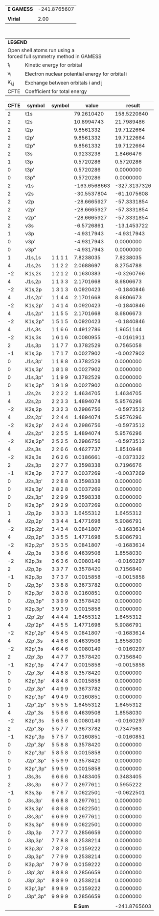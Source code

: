<div class="grid-wrapper" id="integrals-table-13">

<div id="table1">

|              |              |
| ------------ | ------------ |
| **E GAMESS** | -241.8765607 |
|              |              |
| **Virial**   | 2.00         |

<table style="margin-top: 3rem">
<tr>
  <td colspan="2">
    <b>LEGEND</b>
  </td>
</tr>
<tr>
  <td colspan="2">
    Open shell atoms run using a <br>forced full symmetry method in GAMESS
  </td>
</tr>
<tr>
  <td>t<sub>i</sub></td> <td> Kinetic energy for orbital</td>
</tr>
<tr>
  <td>v<sub>i</sub></td> <td>Electron nuclear potential energy for orbital i</td>
</tr>
<tr>
  <td>K<sub>i,j</sub></td>  <td>Exchange between orbitals i and j</td>
</tr>
<tr>
  <td>CFTE</td> <td>Coefficient for total energy</td>
</tr>
</table>

</div>

<div id="table2">

| CFTE | symbol   | symbol  | value        | result       |
| ---- | -------- | ------- | ------------ | ------------ |
| 2    | t1s      |         | 79.2610420   | 158.5220840  |
| 2    | t2s      |         | 10.8994743   | 21.7989486   |
| 2    | t2p      |         | 9.8561332    | 19.7122664   |
| 2    | t2p'     |         | 9.8561332    | 19.7122664   |
| 2    | t2p"     |         | 9.8561332    | 19.7122664   |
| 2    | t3s      |         | 0.9233238    | 1.8466476    |
| 1    | t3p      |         | 0.5720286    | 0.5720286    |
| 0    | t3p'     |         | 0.5720286    | 0.0000000    |
| 0    | t3p"     |         | 0.5720286    | 0.0000000    |
| 2    | v1s      |         | -163.6568663 | -327.3137326 |
| 2    | v2s      |         | -30.5537804  | -61.1075608  |
| 2    | v2p      |         | -28.6665927  | -57.3331854  |
| 2    | v2p'     |         | -28.6665927  | -57.3331854  |
| 2    | v2p"     |         | -28.6665927  | -57.3331854  |
| 2    | v3s      |         | -6.5726861   | -13.1453722  |
| 1    | v3p      |         | -4.9317943   | -4.9317943   |
| 0    | v3p'     |         | -4.9317943   | 0.0000000    |
| 0    | v3p"     |         | -4.9317943   | 0.0000000    |
| 1    | J1s,1s   | 1 1 1 1 | 7.8238035    | 7.8238035    |
| 4    | J1s,2s   | 1 1 2 2 | 2.0688697    | 8.2754788    |
| -2   | K1s,2s   | 1 2 1 2 | 0.1630383    | -0.3260766   |
| 4    | J1s,2p   | 1 1 3 3 | 2.1701668    | 8.6806673    |
| -2   | K1s,2p   | 1 3 1 3 | 0.0920423    | -0.1840846   |
| 4    | J1s,2p'  | 1 1 4 4 | 2.1701668    | 8.6806673    |
| -2   | K1s,2p'  | 1 4 1 4 | 0.0920423    | -0.1840846   |
| 4    | J1s,2p"  | 1 1 5 5 | 2.1701668    | 8.6806673    |
| -2   | K1s,2p"  | 1 5 1 5 | 0.0920423    | -0.1840846   |
| 4    | J1s,3s   | 1 1 6 6 | 0.4912786    | 1.9651144    |
| -2   | K1s,3s   | 1 6 1 6 | 0.0080955    | -0.0161911   |
| 2    | J1s,3p   | 1 1 7 7 | 0.3782529    | 0.7565058    |
| -1   | K1s,3p   | 1 7 1 7 | 0.0027902    | -0.0027902   |
| 0    | J1s,3p'  | 1 1 8 8 | 0.3782529    | 0.0000000    |
| 0    | K1s,3p'  | 1 8 1 8 | 0.0027902    | 0.0000000    |
| 0    | J1s,3p"  | 1 1 9 9 | 0.3782529    | 0.0000000    |
| 0    | K1s,3p"  | 1 9 1 9 | 0.0027902    | 0.0000000    |
| 1    | J2s,2s   | 2 2 2 2 | 1.4634705    | 1.4634705    |
| 4    | J2s,2p   | 2 2 3 3 | 1.4894074    | 5.9576296    |
| -2   | K2s,2p   | 2 3 2 3 | 0.2986756    | -0.5973512   |
| 4    | J2s,2p'  | 2 2 4 4 | 1.4894074    | 5.9576296    |
| -2   | K2s,2p'  | 2 4 2 4 | 0.2986756    | -0.5973512   |
| 4    | J2s,2p"  | 2 2 5 5 | 1.4894074    | 5.9576296    |
| -2   | K2s,2p"  | 2 5 2 5 | 0.2986756    | -0.5973512   |
| 4    | J2s,3s   | 2 2 6 6 | 0.4627737    | 1.8510948    |
| -2   | K2s,3s   | 2 6 2 6 | 0.0186661    | -0.0373322   |
| 2    | J2s,3p   | 2 2 7 7 | 0.3598338    | 0.7196676    |
| -1   | K2s,3p   | 2 7 2 7 | 0.0037269    | -0.0037269   |
| 0    | J2s,3p'  | 2 2 8 8 | 0.3598338    | 0.0000000    |
| 0    | K2s,3p'  | 2 8 2 8 | 0.0037269    | 0.0000000    |
| 0    | J2s,3p"  | 2 2 9 9 | 0.3598338    | 0.0000000    |
| 0    | K2s,3p"  | 2 9 2 9 | 0.0037269    | 0.0000000    |
| 1    | J2p,2p   | 3 3 3 3 | 1.6455312    | 1.6455312    |
| 4    | J2p,2p'  | 3 3 4 4 | 1.4771698    | 5.9086791    |
| -2   | K2p,2p'  | 3 4 3 4 | 0.0841807    | -0.1683614   |
| 4    | J2p,2p"  | 3 3 5 5 | 1.4771698    | 5.9086791    |
| -2   | K2p,2p"  | 3 5 3 5 | 0.0841807    | -0.1683614   |
| 4    | J2p,3s   | 3 3 6 6 | 0.4639508    | 1.8558030    |
| -2   | K2p,3s   | 3 6 3 6 | 0.0080149    | -0.0160297   |
| 2    | J2p,3p   | 3 3 7 7 | 0.3578420    | 0.7156840    |
| -1   | K2p,3p   | 3 7 3 7 | 0.0015858    | -0.0015858   |
| 0    | J2p,3p'  | 3 3 8 8 | 0.3673782    | 0.0000000    |
| 0    | K2p,3p'  | 3 8 3 8 | 0.0160851    | 0.0000000    |
| 0    | J2p,3p"  | 3 3 9 9 | 0.3578420    | 0.0000000    |
| 0    | K2p,3p"  | 3 9 3 9 | 0.0015858    | 0.0000000    |
| 1    | J2p',2p' | 4 4 4 4 | 1.6455312    | 1.6455312    |
| 4    | J2p'2p"  | 4 4 5 5 | 1.4771698    | 5.9086791    |
| -2   | K2p',2p" | 4 5 4 5 | 0.0841807    | -0.1683614   |
| 4    | J2p',3s  | 4 4 6 6 | 0.4639508    | 1.8558030    |
| -2   | K2p',3s  | 4 6 4 6 | 0.0080149    | -0.0160297   |
| 2    | J2p',3p  | 4 4 7 7 | 0.3578420    | 0.7156840    |
| -1   | K2p',3p  | 4 7 4 7 | 0.0015858    | -0.0015858   |
| 0    | J2p',3p' | 4 4 8 8 | 0.3578420    | 0.0000000    |
| 0    | K2p',3p' | 4 8 4 8 | 0.0015858    | 0.0000000    |
| 0    | J2p',3p" | 4 4 9 9 | 0.3673782    | 0.0000000    |
| 0    | K2p',3p" | 4 9 4 9 | 0.0160851    | 0.0000000    |
| 1    | J2p",2p" | 5 5 5 5 | 1.6455312    | 1.6455312    |
| 4    | J2p",3s  | 5 5 6 6 | 0.4639508    | 1.8558030    |
| -2   | K2p",3s  | 5 6 5 6 | 0.0080149    | -0.0160297   |
| 2    | J2p",3p  | 5 5 7 7 | 0.3673782    | 0.7347563    |
| -1   | K2p",3p  | 5 7 5 7 | 0.0160851    | -0.0160851   |
| 0    | J2p",3p' | 5 5 8 8 | 0.3578420    | 0.0000000    |
| 0    | K2p",3p' | 5 8 5 8 | 0.0015858    | 0.0000000    |
| 0    | J2p",3p" | 5 5 9 9 | 0.3578420    | 0.0000000    |
| 0    | K2p",3p" | 5 9 5 9 | 0.0015858    | 0.0000000    |
| 1    | J3s,3s   | 6 6 6 6 | 0.3483405    | 0.3483405    |
| 2    | J3s,3p   | 6 6 7 7 | 0.2977611    | 0.5955222    |
| -1   | K3s,3p   | 6 7 6 7 | 0.0622501    | -0.0622501   |
| 0    | J3s,3p'  | 6 6 8 8 | 0.2977611    | 0.0000000    |
| 0    | K3s,3p'  | 6 8 6 8 | 0.0622501    | 0.0000000    |
| 0    | J3s,3p"  | 6 6 9 9 | 0.2977611    | 0.0000000    |
| 0    | K3s,3p"  | 6 9 6 9 | 0.0622501    | 0.0000000    |
| 0    | J3p,3p   | 7 7 7 7 | 0.2856659    | 0.0000000    |
| 0    | J3p,3p'  | 7 7 8 8 | 0.2538214    | 0.0000000    |
| 0    | K3p,3p'  | 7 8 7 8 | 0.0159222    | 0.0000000    |
| 0    | J3p,3p"  | 7 7 9 9 | 0.2538214    | 0.0000000    |
| 0    | K3p,3p"  | 7 9 7 9 | 0.0159222    | 0.0000000    |
| 0    | J3p',3p' | 8 8 8 8 | 0.2856659    | 0.0000000    |
| 0    | J3p',3p" | 8 8 9 9 | 0.2538214    | 0.0000000    |
| 0    | K3p',3p" | 8 9 8 9 | 0.0159222    | 0.0000000    |
| 0    | J3p",3p" | 9 9 9 9 | 0.2856659    | 0.0000000    |
|      |          |         |              |              |
|      |          |         | **E Sum**    | -241.8765603 |

</div>

</div>
